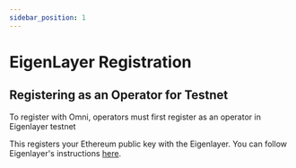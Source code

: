 ```yaml
---
sidebar_position: 1
---
```


# EigenLayer Registration

## Registering as an Operator for Testnet

To register with Omni, operators must first register as an operator in Eigenlayer testnet

This registers your Ethereum public key with the Eigenlayer. You can follow Eigenlayer's instructions [here](https://docs.eigenlayer.xyz/eigenlayer/operator-guides/operator-installation).
